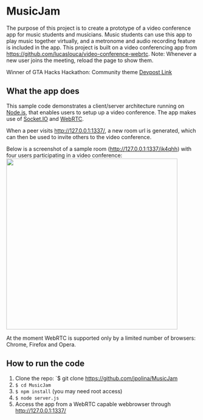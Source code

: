 # MusicJam
The purpose of this project is to create a prototype of a video conference app for music students and musicians. Music students can use this app to play music together virtually, and a metronome and audio recording feature is included in the app. This project is built on a video conferencing app from https://github.com/lucaslouca/video-conference-webrtc.
Note: Whenever a new user joins the meeting, reload the page to show them.

Winner of GTA Hacks Hackathon: Community theme
[Devpost Link](https://devpost.com/software/musicjam)

## What the app does
This sample code demonstrates a client/server architecture running on <a href="https://nodejs.org" target="_blank">Node.js</a>, that enables users to setup up a video conference. The app makes use of <a href="http://socket.io" target="_blank">Socket.IO</a> and <a href="http://www.webrtc.org" target="_blank">WebRTC</a>.

When a peer visits <a href="http://127.0.0.1:1337/" target="_blank">http://127.0.0.1:1337/</a>, a new room url is generated, which can then be used to invite others to the video conference.

Below is a screenshot of a sample room (<a href="http://127.0.0.1:1337/jk4qhh" target="_blank">http://127.0.0.1:1337/jk4qhh</a>) with four users participating in a video conference:<br>
<img src="https://cloud.githubusercontent.com/assets/10542894/7550897/538ec66a-f674-11e4-9f52-b0f5a5b9911d.png" width="450"/>

At the moment WebRTC is supported only by a limited number of browsers: Chrome, Firefox and Opera.

## How to run the code
1. Clone the repo: `$ git clone https://github.com/jpolina/MusicJam
2. `$ cd MusicJam `
3. `$ npm install` (you may need root access)
4. `$ node server.js`
5. Access the app from a WebRTC capable webbrowser through <a href="http://127.0.0.1:1337/" target="_blank">http://127.0.0.1:1337/</a>

